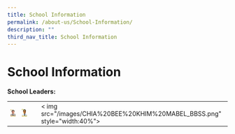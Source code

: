 ```yaml
---
title: School Information
permalink: /about-us/School-Information/
description: ""
third_nav_title: School Information
---
```

# School Information

**School Leaders:**


|   |   |   |
|---|---|---|
|  ![](/images/About%20us/School%20Information/Mr%20Phua%20Huat%20Chuan%20(Principal).jpg) | <img src="/images/About%20us/School%20Information/VP%20MR%20WU%20TIAN%20HWEE.jpg" style="width:40%"> |< img src="/images/CHIA%20BEE%20KHIM%20MABEL_BBSS.png" style="width:40%">|